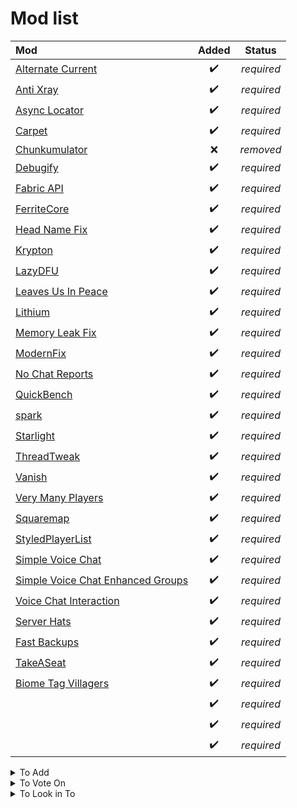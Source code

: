 # Mod list

| Mod                                                                           |       Added        |   Status   |
|:------------------------------------------------------------------------------|:------------------:|:----------:|
| [Alternate Current](https://modrinth.com/mod/alternate-current)               | :heavy_check_mark: | *required* |
| [Anti Xray](https://modrinth.com/mod/anti-xray<br/>)                          | :heavy_check_mark: | *required* |
| [Async Locator](https://modrinth.com/mod/async-locator)                       | :heavy_check_mark: | *required* |
| [Carpet](https://github.com/gnembon/fabric-carpet#fabric-carpet)              | :heavy_check_mark: | *required* |
| [Chunkumulator](https://modrinth.com/mod/chunkumulator)                       | :x: | *removed* |
| [Debugify](https://modrinth.com/mod/debugify)                                 | :heavy_check_mark: | *required* |
| [Fabric API](https://modrinth.com/mod/fabric-api)                             | :heavy_check_mark: | *required* |
| [FerriteCore](https://modrinth.com/mod/ferrite-core)                          | :heavy_check_mark: | *required* |
| [Head Name Fix](https://modrinth.com/mod/headfix)                             | :heavy_check_mark: | *required* |
| [Krypton](https://modrinth.com/mod/krypton)                                   | :heavy_check_mark: | *required* |
| [LazyDFU](https://modrinth.com/mod/lazydfu)                                   | :heavy_check_mark: | *required* |
| [Leaves Us In Peace](https://modrinth.com/mod/leaves-us-in-peace)             | :heavy_check_mark: | *required* |
| [Lithium](https://modrinth.com/mod/lithium)                                   | :heavy_check_mark: | *required* |
| [Memory Leak Fix](https://modrinth.com/mod/memoryleakfix)                     | :heavy_check_mark: | *required* |
| [ModernFix](https://modrinth.com/mod/modernfix)                               | :heavy_check_mark: | *required* |
| [No Chat Reports](https://modrinth.com/mod/no-chat-reports)                   | :heavy_check_mark: | *required* |
| [QuickBench](https://modrinth.com/mod/quickbench)                             | :heavy_check_mark: | *required* |
| [spark](https://modrinth.com/mod/spark)                                       | :heavy_check_mark: | *required* |
| [Starlight](https://modrinth.com/mod/starlight)                               | :heavy_check_mark: | *required* |
| [ThreadTweak](https://modrinth.com/mod/threadtweak)                           | :heavy_check_mark: | *required* |
| [Vanish](https://modrinth.com/mod/vanish)                                     | :heavy_check_mark: | *required* |
| [Very Many Players](https://modrinth.com/mod/vmp-fabric)                      | :heavy_check_mark: | *required* |
| [Squaremap](https://modrinth.com/plugin/squaremap)                            | :heavy_check_mark: | *required* |
| [StyledPlayerList](https://modrinth.com/mod/styledplayerlist)                 | :heavy_check_mark: | *required* |
| [Simple Voice Chat](https://modrinth.com/plugin/simple-voice-chat)            | :heavy_check_mark: | *required* |
| [Simple Voice Chat Enhanced Groups](https://modrinth.com/mod/enhanced-groups) | :heavy_check_mark: | *required* |
| [Voice Chat Interaction](https://modrinth.com/mod/voice-chat-interaction)     | :heavy_check_mark: | *required* |
| [Server Hats](https://modrinth.com/mod/server-hats)                           | :heavy_check_mark: | *required* |
| [Fast Backups](https://modrinth.com/mod/fastback)                             | :heavy_check_mark: | *required* |
| [TakeASeat](https://modrinth.com/mod/takeaseat/gallery)                       | :heavy_check_mark: | *required* |
| [Biome Tag Villagers](https://modrinth.com/mod/biome-tag-villagers)           | :heavy_check_mark: | *required* |
| []()                                                                          | :heavy_check_mark: | *required* |
| []()                                                                          | :heavy_check_mark: | *required* |
| []()                                                                          | :heavy_check_mark: | *required* |

<details><summary>To Add</summary>

- https://modrinth.com/mod/vanilla-permissions
- https://modrinth.com/mod/better-fabric-console
- https://modrinth.com/mod/sneaky-server
- https://modrinth.com/mod/mods-command
- https://modrinth.com/mod/luckperms
</details>


<details><summary>To Vote On</summary>

- https://modrinth.com/plugin/chunkyborder
- https://modrinth.com/mod/worldborderfix
- https://modrinth.com/mod/drogstyle
- https://modrinth.com/mod/banhammer
</details>

<details><summary>To Look in To</summary>

- https://modrinth.com/mod/quality-of-life-qol-fixes
- https://modrinth.com/mod/embedded_assets
</details>
